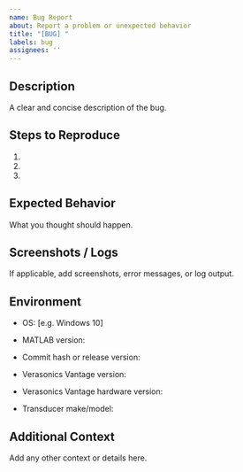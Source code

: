 ```yaml
---
name: Bug Report
about: Report a problem or unexpected behavior
title: "[BUG] "
labels: bug
assignees: ''
---
```


## Description
A clear and concise description of the bug.

## Steps to Reproduce
1. 
2. 
3. 

## Expected Behavior
What you thought should happen.

## Screenshots / Logs
If applicable, add screenshots, error messages, or log output.

## Environment
- OS: [e.g. Windows 10]
- MATLAB version:
- Commit hash or release version:

- Verasonics Vantage version: 
- Verasonics Vantage hardware version: 
- Transducer make/model: 

## Additional Context
Add any other context or details here.
